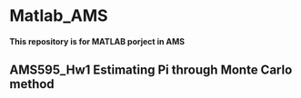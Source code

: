 # Matlab_AMS

#### This repository is for MATLAB porject in AMS

## AMS595_Hw1 Estimating Pi through Monte Carlo method